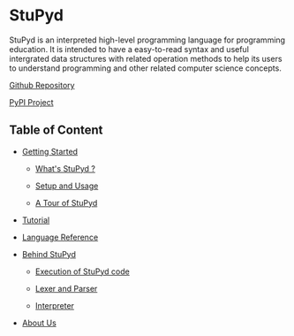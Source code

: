 # StuPyd 

StuPyd is an interpreted high-level programming language for programming education. It is intended to have a easy-to-read syntax and useful intergrated data structures with related operation methods to help its users to understand programming and other related computer science concepts.

[Github Repository](https://github.com/StuPyd/stupyd-lang)

[PyPI Project](https://pypi.org/project/stupyd)

## Table of Content

* [Getting Started](getting-started/getting-started.html)
	* [What's StuPyd ?]()
	 	
	* [Setup and Usage](getting-started/setup-and-usage.html)
	
	* [A Tour of StuPyd]()

* [Tutorial]()

* [Language Reference]()

* [Behind StuPyd](behind-stupyd/behind-stupyd.html)
	* [Execution of StuPyd code]()
	
	* [Lexer and Parser]()
	
	* [Interpreter]()

* [About Us]()
